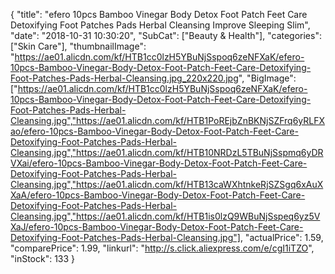 {
	"title": "efero 10pcs Bamboo Vinegar Body Detox Foot Patch Feet Care Detoxifying Foot Patches Pads Herbal Cleansing Improve Sleeping Slim",
	"date": "2018-10-31 10:30:20",
	"SubCat": ["Beauty & Health"],
	"categories": ["Skin Care"],
	"thumbnailImage": "https://ae01.alicdn.com/kf/HTB1cc0lzH5YBuNjSspoq6zeNFXaK/efero-10pcs-Bamboo-Vinegar-Body-Detox-Foot-Patch-Feet-Care-Detoxifying-Foot-Patches-Pads-Herbal-Cleansing.jpg_220x220.jpg",
	"BigImage": ["https://ae01.alicdn.com/kf/HTB1cc0lzH5YBuNjSspoq6zeNFXaK/efero-10pcs-Bamboo-Vinegar-Body-Detox-Foot-Patch-Feet-Care-Detoxifying-Foot-Patches-Pads-Herbal-Cleansing.jpg","https://ae01.alicdn.com/kf/HTB1PoREjbZnBKNjSZFrq6yRLFXao/efero-10pcs-Bamboo-Vinegar-Body-Detox-Foot-Patch-Feet-Care-Detoxifying-Foot-Patches-Pads-Herbal-Cleansing.jpg","https://ae01.alicdn.com/kf/HTB10NRDzL5TBuNjSspmq6yDRVXai/efero-10pcs-Bamboo-Vinegar-Body-Detox-Foot-Patch-Feet-Care-Detoxifying-Foot-Patches-Pads-Herbal-Cleansing.jpg","https://ae01.alicdn.com/kf/HTB13caWXhtnkeRjSZSgq6xAuXXaA/efero-10pcs-Bamboo-Vinegar-Body-Detox-Foot-Patch-Feet-Care-Detoxifying-Foot-Patches-Pads-Herbal-Cleansing.jpg","https://ae01.alicdn.com/kf/HTB1is0lzQ9WBuNjSspeq6yz5VXaJ/efero-10pcs-Bamboo-Vinegar-Body-Detox-Foot-Patch-Feet-Care-Detoxifying-Foot-Patches-Pads-Herbal-Cleansing.jpg"],
	"actualPrice": 1.59,
	"comparePrice": 1.99,
	"linkurl": "http://s.click.aliexpress.com/e/cgI1iTZO",
	"inStock": 133
}
